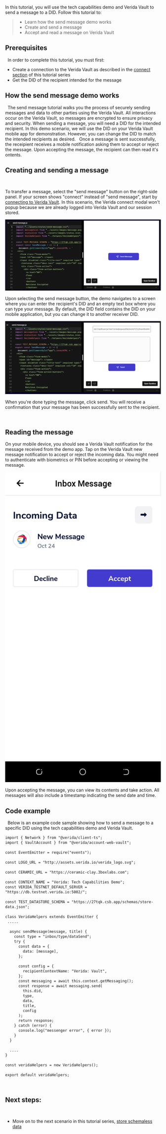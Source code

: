 In this tutorial, you will use the tech capabilities demo and Verida Vault to send a message to a DID. Follow this tutorial to:
&nbsp;
> * Learn how the send message demo works
> * Create and send a message
> * Accept and read a message on Verida Vault
&nbsp;

## Prerequisites
&nbsp;
In order to complete this tutorial, you must first:
&nbsp;
* Create a connection to the Verida Vault as described in the [connect section](./connect.md) of this tutorial series
* Get the DID of the recipient intended for the message
&nbsp;

## How the send message demo works
&nbsp;
The send message tutorial walks you the process of securely sending messages and data to other parties using the Verida Vault. All interactions occur on the Verida Vault, so messages are encrypted to ensure privacy and security. When sending a message, you will need a DID for the intended recipient. In this demo scenario, we will use the DID on your Verida Vault mobile app for demonstration. However, you can change the DID to match the intended recipients as desired.
&nbsp;
Once a message is sent successfully, the receipient receives a mobile notification asking them to accept or reject the message. Upon accepting the message, the recipient can then read it's ontents. 
&nbsp;

## Creating and sending a message
&nbsp;

To transfer a message, select the "send message" button on the right-side panel. If your screen shows "connect" instead of "send message", start by [connecting to Verida Vault](./connect). In this scenario, the Verida connect modal won't popup because we are already logged into Verida Vault and our session stored. 

![Send message](./media/send-message.png)

Upon selecting the send message button, the demo navigates to a screen where you can enter the recipient's DID and an empty text box where you can type your message. By default, the DID field contains the DID on your mobile application, but you can change it to another receiver DID.

![Create message](./media/create-message.png)

When you're done typing the message, click send. You will receive a confirmation that your message has been successfully sent to the recipient.

&nbsp;
## Reading the message

On your mobile device, you should see a Verida Vault notification for the message received from the demo app. Tap on the Verida Vault new message notification to accept or reject the incoming data. You might need to authenticate with biometrics or PIN before accepting or viewing the message. 

![Accept or decline message](./media/accept-message.png)

Upon accepting the message, you can view its contents and take action. All messages will also include a timestamp indicating the send date and time.
&nbsp;
## Code example
&nbsp;
Below is an example code sample showing how to send a message to a specific DID using the tech capabilities demo and Verida Vault.

```tsx
import { Network } from "@verida/client-ts";
import { VaultAccount } from "@verida/account-web-vault";

const EventEmitter = require("events");

const LOGO_URL = "http://assets.verida.io/verida_logo.svg";

const CERAMIC_URL = "https://ceramic-clay.3boxlabs.com";

const CONTEXT_NAME = "Verida: Tech Capabilities Demo";
const VERIDA_TESTNET_DEFAULT_SERVER = "https://db.testnet.verida.io:5002/";

const TEST_DATASTORE_SCHEMA = "https://27tqk.csb.app/schemas/store-data.json";

class VeridaHelpers extends EventEmitter {
 .....

  async sendMessage(message, title) {
    const type = "inbox/type/dataSend";
    try {
      const data = {
        data: [message],
      };

      const config = {
        recipientContextName: "Verida: Vault",
      };
      const messaging = await this.context.getMessaging();
      const response = await messaging.send(
        this.did,
        type,
        data,
        title,
        config
      );
      return response;
    } catch (error) {
      console.log("messenger error", { error });
    }
  }

  ....
}

const veridaHelpers = new VeridaHelpers();

export default veridaHelpers;
```


&nbsp;
## Next steps:
&nbsp;
* Move on to the next scenario in this tutorial series, [store schemaless data](./store-schemaless-data)